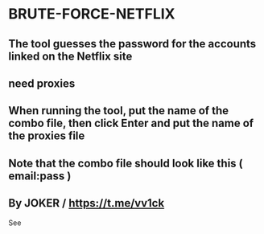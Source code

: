 # BRUTE-FORCE-NETFLIX
The tool guesses the password for the accounts linked on the Netflix site
-
need proxies
-
When running the tool, put the name of the combo file, then click Enter and put the name of the proxies file
-
Note that the combo file should look like this ( email:pass )
-
By JOKER / https://t.me/vv1ck
-
See
